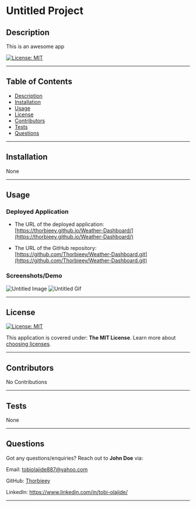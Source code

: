 # Untitled Project
  
## Description 
  
This is an awesome app

[![License: MIT](https://img.shields.io/badge/License-MIT-yellow.svg)](https://opensource.org/licenses/MIT)

---
## Table of Contents

* [Description](#description)
* [Installation](#installation)
* [Usage](#usage)
* [License](#license)
* [Contributors](#contributors)
* [Tests](#tests)
* [Questions](#questions)

---
## Installation

None

---
## Usage 

### Deployed Application

* The URL of the deployed application:
[https://thorbieey.github.io/Weather-Dashboard/](https://thorbieey.github.io/Weather-Dashboard/)

* The URL of the GitHub repository: 
[https://github.com/Thorbieey/Weather-Dashboard.git](https://github.com/Thorbieey/Weather-Dashboard.git)

### Screenshots/Demo

![Untitled Image](./)
![Untitled Gif](./)

---
## License
[![License: MIT](https://img.shields.io/badge/License-MIT-yellow.svg)](https://opensource.org/licenses/MIT)

This application is covered under: **The MIT License**. Learn more about [choosing licenses](https://choosealicense.com/licenses/).

---
## Contributors

No Contributions

---
## Tests

None

---
## Questions

Got any questions/enquiries? Reach out to **John Doe** via:

Email: tobiolajide887@yahoo.com

GitHub: [Thorbieey](https://github.com/Thorbieey)

LinkedIn: https://www.linkedin.com/in/tobi-olajide/
  
---
